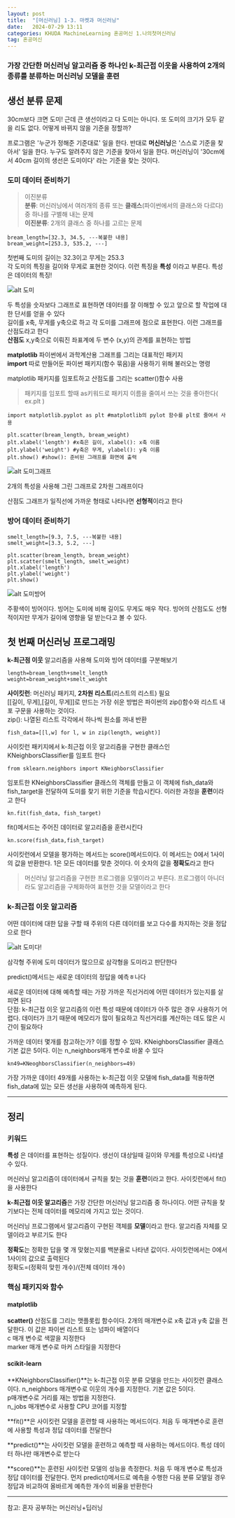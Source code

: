 ```yaml
---
layout: post
title:  "[머신러닝] 1-3. 마켓과 머신러닝"
date:   2024-07-29 13:11
categories: KHUDA MachineLearning 혼공머신 1.나의첫머신러닝
tag: 혼공머신
---
```



### 가장 간단한 머신러닝 알고리즘 중 하나인 k-최근접 이웃을 사용하여 2개의 종류를 분류하는 머신러닝 모델을 훈련

## 생선 분류 문제
30cm보다 크면 도미!
근데 큰 생선이라고 다 도미는 아니다. 
또 도미의 크기가 모두 같을 리도 없다. 어떻게 바뀌지 않을 기준을 정할까?   

프로그램은 '누군가 정해준 기준대로' 일을 한다. 반대로 **머신러닝**은 '스스로 기준을 찾아서' 일을 한다. 누구도 알려주지 않은 기준을 찾아서 일을 한다. 머신러닝이 '30cm에서 40cm 길이의 생선은 도미이다' 라는 기준을 찾는 것이다. 



### 도미 데이터 준비하기

> 이진분류   
> **분류**: 머신러닝에서 여러개의 종류 또는 **클래스**(파이썬에서의 클래스와 다르다) 중 하나를 구별해 내는 문제    
> **이진분류**: 2개의 클래스 중 하나를 고르는 문제

```
bream_length=[32.3, 34.5, ---복붙한 내용]
bream_weight=[253.3, 535.2, ---]
```
첫번째 도미의 길이는 32.3이고 무게는 253.3    
각 도미의 특징을 길이와 무게로 표현한 것이다.
이런 특징을 **특성** 이라고 부른다. 특성은 데이터의 특징!

![alt 도미](/assets/img/1.3도미.png)

두 특성을 숫자보다 그래프로 표현하면 데이터를 잘 이해할 수 있고 앞으로 할 작업에 대한 단서를 얻을 수 있다   
길이를 x축, 무게를 y축으로 하고 각 도미를 그래프에 점으로 표현한다. 이런 그래프를 산점도라고 한다    
**산점도** x,y축으로 이뤄진 좌표계에 두 변수 (x,y)의 관계를 표현하는 방법

**matplotlib** 파이썬에서 과학계산용 그래프를 그리는 대표적인 패키지    
**import** 따로 만들어둔 파이썬 패키지(함수 묶음)을 사용하기 위해 불러오는 명령

matplotlib 패키지를 임포트하고 산점도를 그리는 scatter()함수 사용   

> 패키지를 임포트 할때 as키워드로 패키지 이름을 줄여서 쓰는 것을 좋아한다( ex.plt )   

```
import matplotlib.pyplot as plt #matplotlib의 pylot 함수를 plt로 줄여서 사용

plt.scatter(bream_length, bream_weight)
plt.xlabel('length') #x축은 길이, xlabel(): x축 이름
plt.ylabel('weight') #y축은 무게, ylabel(): y축 이름
plt.show() #show(): 준비된 그래프를 화면에 출력

```
![alt 도미그래프](/assets/img/1.3도미그래프.png)

2개의 특성을 사용해 그린 그래프로 2차원 그래프이다

산점도 그래프가 일직선에 가까운 형태로 나타나면 **선형적**이라고 한다

### 방어 데이터 준비하기
```
smelt_length=[9.3, 7.5, ---복붙한 내용]
smelt_weight=[3.3, 5.2, ---]
```

```
plt.scatter(bream_length, bream_weight)
plt.scatter(smelt_length, smelt_weight)
plt.xlabel('length')
plt.ylabel('weight')
plt.show()
```
![alt 도미방어](/assets/img/1.3도미방어그래프.png)

주황색이 빙어이다. 빙어는 도미에 비해 길이도 무게도 매우 작다. 빙어의 산점도도 선형적이지만 무게가 길이에 영향을 덜 받는다고 볼 수 있다. 

## 첫 번째 머신러닝 프로그래밍
**k-최근점 이웃** 알고리즘을 사용해 도미와 빙어 데이터를 구분해보기

```
length=bream_length+smelt_length
weight=bream_weight+smelt_weight
```

**사이킷런**: 머신러닝 패키지, **2차원 리스트**(리스트의 리스트) 필요    
[[길이, 무게],[길이, 무게]]로 만드는 가장 쉬운 방법은 파이썬의 zip()함수와 리스트 내포 구문을 사용하는 것이다. <br>
zip(): 나열된 리스트 각각에서 하나씩 원소를 꺼내 반환
```
fish_data=[[l,w] for l, w in zip(length, weight)]
```

사이킷런 패키지에서 k-최근접 이웃 알고리즘을 구현한 클래스인 KNeighborsClassifier를 임포트 한다

```
from sklearn.neighbors import KNeighborsClassifier
```

임포트한 KNeighborsClassifier 클래스의 객체를 만들고 이 객체에 fish_data와 fish_target을 전달하여 도미를 찾기 위한 기준을 학습시킨다. 이러한 과정을 **훈련**이라고 한다<br>
```
kn.fit(fish_data, fish_target)
```
fit()메서드는 주어진 데이터로 알고리즘을 훈련시킨다<br>
```
kn.score(fish_data,fish_target)
```
사이킷런에서 모델을 평가하는 메서드는 score()메서드이다. 이 메서드는 0에서 1사이의 값을 반환한다. 1은 모든 데이터를 맞춘 것이다. 이 숫자의 값을 **정확도**라고 한다

>머신러닝 알고리즘을 구현한 프로그램을 모델이라고 부른다. 프로그램이 아니더라도 알고리즘을 구체화하여 표현한 것을 모델이라고 한다

### k-최근접 이웃 알고리즘
어떤 데이터에 대한 답을 구할 때 주위의 다른 데이터를 보고 다수를 차지하는 것을 정답으로 한다

![alt 도미다!](/assets/img/1.3도미다!.png)

삼각형 주위에 도미 데이터가 많으므로 삼각형을 도미라고 판단한다

predict()메서드는 새로운 데이터의 정답을 예측ㅎ나다

새로운 데이터에 대해 예측할 때는 가장 가까운 직선거리에 어떤 데이터가 있는지를 살피면 된다<br>
단점: k-최근접 이웃 알고리즘의 이런 특성 때문에 데이터가 아주 많은 경우 사용하기 어렵다. 데이터가 크기 때문에 메모리가 많이 필요하고 직선거리를 계산하는 데도 많은 시간이 필요하다

가까운 데이터 몇개를 참고하는가? 이를 정할 수 있따. KNeighborsClassifier 클래스 기본 값은 5이다. 이는 n_neighbors매개 변수로 바꿀 수 있다

```
kn49=KNeoghborsClassifier(n_neighbors=49)
```
가장 가까운 데이터 49개를 사용하는 k-최근접 이웃 모델에 fish_data를 적용하면 fish_data에 있는 모든 생선을 사용하여 예측하게 된다. 

---

## 정리

### 키워드
**특성** 은 데이터를 표현하는 성질이다. 생선이 대상일때 길이와 무게를 특성으로 나타낼 수 있다.

머신러닝 알고리즘이 데이터에서 규칙을 찾는 것을 **훈련**이라고 한다. 사이킷런에서 fit()을 사용한다

**k-최근접 이웃 알고리즘**은 가장 간단한 머신러닝 알고리즘 중 하나이다. 어떤 규칙을 찾기보다는 전체 데이터를 메모리에 가지고 있는 것이다.

머신러닝 프로그램에서 알고리즘이 구현된 객체를 **모델**이라고 한다. 알고리즘 자체를 모델이라고 부르기도 한다

**정확도**는 정확한 답을 몇 개 맞혔는지를 백분율로 나타낸 값이다. 사이킷런에서는 0에서 1사이의 값으로 출력된다<br>
정확도=(정확히 맞힌 개수)/(전체 데이터 개수)

### 핵심 패키지와 함수
#### matplotlib
**scatter()** 산점도를 그리는 맷플롯립 함수이다. 2개의 매개변수로 x축 값과 y축 값을 전달한다. 이 값은 파이썬 리스트 또는 넘파이 배열이다<br>
c 매개 변수로 색깔을 지정한다<br>
marker 매개 변수로 마커 스타일을 지정한다

#### scikit-learn
**KNeighborsClassifier()**는 k-최근접 이웃 분류 모델을 만드는 사이킷런 클래스이다. n_neighbors 매개변수로 이웃의 개수를 지정한다. 기본 값은 5이다. <br>
p매개변수로 거리를 재는 방법을 지정한다.<br>
n_jobs 매개변수로 사용할 CPU 코어를 지정할 

**fit()**은 사이킷런 모델을 훈련할 때 사용하는 메서드이다. 처음 두 매개변수로 훈련에 사용할 특성과 정답 데이터를 전달한다

**predict()**는 사이킷런 모델을 훈련하고 예측할 때 사용하는 메서드이다. 특성 데이터 하나만 매개변수로 받는다

**score()**는 훈련된 사이킷런 모델의 성능을 측정한다. 처음 두 매개 변수로 특성과 정답 데이터를 전달한다. 먼저 predict()메서드로 예측을 수행한 다음 분류 모델일 경우 정답과 비교하여 올바르게 예측한 개수의 비율을 반환한다


---
참고: 혼자 공부하는 머신러닝+딥러닝